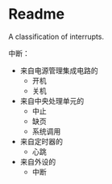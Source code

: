 # Readme
A classification of interrupts.

中断：
- 来自电源管理集成电路的
  - 开机
  - 关机
- 来自中央处理单元的
  - 中止
  - 缺页
  - 系统调用
- 来自定时器的
  - 心跳
- 来自外设的
  - 中断
